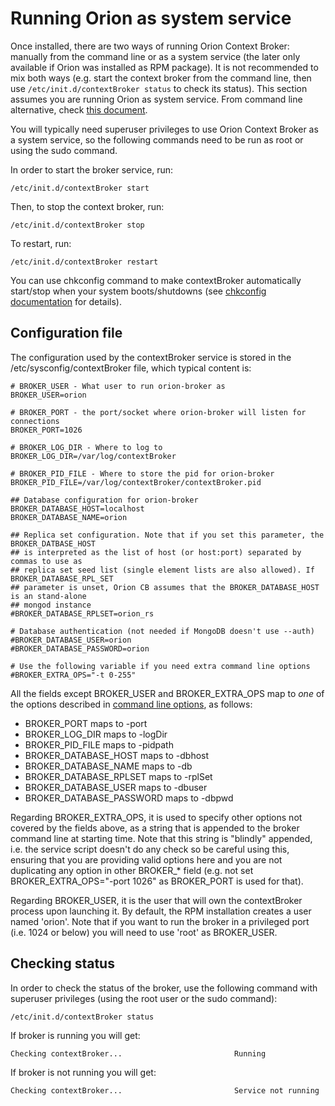 # Running Orion as system service

Once installed, there are two ways of running Orion Context Broker: manually from the command line or as a system service (the later only available if Orion was installed as RPM package). It is not recommended to mix both ways (e.g. start the context broker from the command line, then use `/etc/init.d/contextBroker status` to check its status). This section assumes you are running Orion as system service. From command line alternative, check [this document](cli.md).

You will typically need superuser privileges to use Orion Context Broker
as a system service, so the following commands need to be run as root or
using the sudo command.

In order to start the broker service, run:

```
/etc/init.d/contextBroker start
```

Then, to stop the context broker, run:

```
/etc/init.d/contextBroker stop
```

To restart, run:

```
/etc/init.d/contextBroker restart
```

You can use chkconfig command to make contextBroker automatically
start/stop when your system boots/shutdowns (see [chkconfig
documentation](http://www.centos.org/docs/5/html/Deployment_Guide-en-US/s1-services-chkconfig.html)
for details).

## Configuration file

The configuration used by the contextBroker service is stored in the
/etc/sysconfig/contextBroker file, which typical content is:

```
# BROKER_USER - What user to run orion-broker as
BROKER_USER=orion

# BROKER_PORT - the port/socket where orion-broker will listen for connections
BROKER_PORT=1026

# BROKER_LOG_DIR - Where to log to
BROKER_LOG_DIR=/var/log/contextBroker

# BROKER_PID_FILE - Where to store the pid for orion-broker
BROKER_PID_FILE=/var/log/contextBroker/contextBroker.pid

## Database configuration for orion-broker
BROKER_DATABASE_HOST=localhost
BROKER_DATABASE_NAME=orion

## Replica set configuration. Note that if you set this parameter, the BROKER_DATBASE_HOST
## is interpreted as the list of host (or host:port) separated by commas to use as
## replica set seed list (single element lists are also allowed). If BROKER_DATABASE_RPL_SET
## parameter is unset, Orion CB assumes that the BROKER_DATABASE_HOST is an stand-alone
## mongod instance
#BROKER_DATABASE_RPLSET=orion_rs

# Database authentication (not needed if MongoDB doesn't use --auth)
#BROKER_DATABASE_USER=orion
#BROKER_DATABASE_PASSWORD=orion

# Use the following variable if you need extra command line options
#BROKER_EXTRA_OPS="-t 0-255"
```

All the fields except BROKER\_USER and BROKER\_EXTRA\_OPS map to *one*
of the options described in [command line
options](cli.md#command-line-options), as follows:

-   BROKER\_PORT maps to -port
-   BROKER\_LOG\_DIR maps to -logDir
-   BROKER\_PID\_FILE maps to -pidpath
-   BROKER\_DATABASE\_HOST maps to -dbhost
-   BROKER\_DATABASE\_NAME maps to -db
-   BROKER\_DATABASE\_RPLSET maps to -rplSet
-   BROKER\_DATABASE\_USER maps to -dbuser
-   BROKER\_DATABASE\_PASSWORD maps to -dbpwd

Regarding BROKER\_EXTRA\_OPS, it is used to specify other options not
covered by the fields above, as a string that is appended to the broker
command line at starting time. Note that this string is "blindly"
appended, i.e. the service script doesn't do any check so be careful
using this, ensuring that you are providing valid options here and you
are not duplicating any option in other BROKER\_\* field (e.g. not set
BROKER\_EXTRA\_OPS="-port 1026" as BROKER\_PORT is used for that).

Regarding BROKER\_USER, it is the user that will own the contextBroker
process upon launching it. By default, the RPM installation creates a
user named 'orion'. Note that if you want to run the broker in a
privileged port (i.e. 1024 or below) you will need to use 'root' as
BROKER\_USER.

## Checking status

In order to check the status of the broker, use the following command
with superuser privileges (using the root user or the sudo command):

```
/etc/init.d/contextBroker status
```

If broker is running you will get:

```
Checking contextBroker...                         Running
```

If broker is not running you will get:

```
Checking contextBroker...                         Service not running
```
